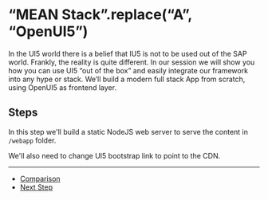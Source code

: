 # “MEAN Stack”.replace(“A”, “OpenUI5”)
  
In the UI5 world there is a belief that IU5 is not to be used out of the SAP world. Frankly, the reality is quite different.
In our session we will show you how you can use UI5 “out of the box” and easily integrate our framework into any hype or stack.
We’ll build a modern full stack App from scratch, using OpenUI5 as frontend layer.

## Steps

In this step we'll build a static NodeJS web server to serve the content in ```/webapp``` folder.

We'll also need to change UI5 bootstrap link to point to the CDN. 

---

- [Comparison](https://github.com/d3xter666/ui5con-2019-mean-stack-with-ui5/compare/01_configure_project_dependencies...02_simple_static_server)
- [Next Step](https://github.com/d3xter666/ui5con-2019-mean-stack-with-ui5/tree/03_frontend_typescript_configurations)
